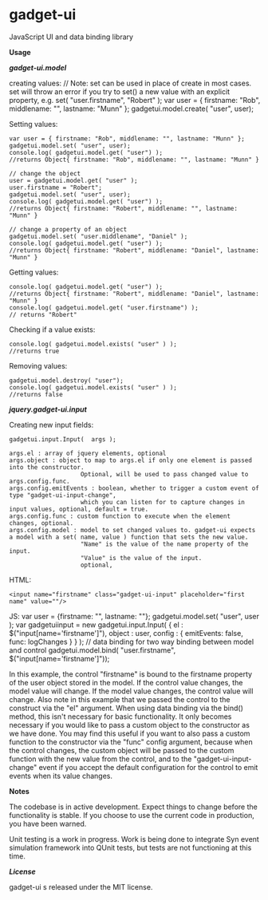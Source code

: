 gadget-ui
=========

JavaScript UI and data binding library


**Usage**

***gadget-ui.model***

creating values: 
    // Note: set can be used in place of create in most cases. set will throw an error if you try 
             to set() a new value with an explicit property, e.g. set( "user.firstname", "Robert" );
    var user = { firstname: "Rob", middlename: "", lastname: "Munn" };
    gadgetui.model.create( "user", user);	

Setting values:

    var user = { firstname: "Rob", middlename: "", lastname: "Munn" };
    gadgetui.model.set( "user", user);
    console.log( gadgetui.model.get( "user") );
    //returns Object{ firstname: "Rob", middlename: "", lastname: "Munn" }
    
    // change the object
    user = gadgetui.model.get( "user" );
    user.firstname = "Robert";
    gadgetui.model.set( "user", user);
    console.log( gadgetui.model.get( "user") );
    //returns Object{ firstname: "Robert", middlename: "", lastname: "Munn" }
        
    // change a property of an object
    gadgetui.model.set( "user.middlename", "Daniel" );
    console.log( gadgetui.model.get( "user") );
    //returns Object{ firstname: "Robert", middlename: "Daniel", lastname: "Munn" }    

Getting values:

    console.log( gadgetui.model.get( "user") );
    //returns Object{ firstname: "Robert", middlename: "Daniel", lastname: "Munn" }
    console.log( gadgetui.model.get( "user.firstname") );
	// returns "Robert"
	
Checking if a value exists:

	console.log( gadgetui.model.exists( "user" ) );
	//returns true	
	
Removing values:

	gadgetui.model.destroy( "user");
	console.log( gadgetui.model.exists( "user" ) );
	//returns false
	
***jquery.gadget-ui.input***
	
Creating new input fields:

	gadgetui.input.Input(  args );
	
	args.el : array of jquery elements, optional
	args.object : object to map to args.el if only one element is passed into the constructor. 
						Optional, will be used to pass changed value to args.config.func.
	args.config.emitEvents : boolean, whether to trigger a custom event of type "gadget-ui-input-change", 
						which you can listen for to capture changes in input values, optional, default = true.
	args.config.func : custom function to execute when the element changes, optional.
	args.config.model : model to set changed values to. gadget-ui expects a model with a set( name, value ) function that sets the new value. 
						"Name" is the value of the name property of the input. 
						"Value" is the value of the input.
						optional, 

HTML:

	<input name="firstname" class="gadget-ui-input" placeholder="first name" value=""/>

JS:
    var user = {firstname: "", lastname: ""};
    gadgetui.model.set( "user", user );
    var gadgetuiinput = new gadgetui.input.Input( { el : $("input[name='firstname']"), object : user, config : { emitEvents: false, func: logChanges } } );
    // data binding for two way binding between model and control
    gadgetui.model.bind( "user.firstname", $("input[name='firstname']"));

In this example, the control "firstname" is bound to the firstname property of the user object stored in the model. If the control value changes, the model value will change. If the
model value changes, the control value will change. Also note in this example that we passed the control to the construct via the "el" argument. When using data binding via the bind()
method, this isn't necessary for basic functionality. It only becomes necessary if you would like to pass a custom object to the constructor as we have done. You may find this useful
if you want to also pass a custom function to the constructor via the "func" config argument, because when the control changes, the custom object will be passed to the custom function
with the new value from the control, and to the "gadget-ui-input-change" event if you accept the default configuration for the control to emit events when its value changes. 


**Notes**

The codebase is in active development. Expect things to change before the functionality is stable. If you choose to use the current code in production, you have been warned.

Unit testing is a work in progress. Work is being done to integrate Syn event simulation framework into QUnit tests, but tests are not functioning at this time.

***License*** 

gadget-ui s released under the MIT license.